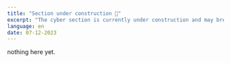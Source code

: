 ```yaml
---
title: "Section under construction 🚧"
excerpt: "The cyber section is currently under construction and may break often."
language: en
date: 07-12-2023
---
```


nothing here yet.